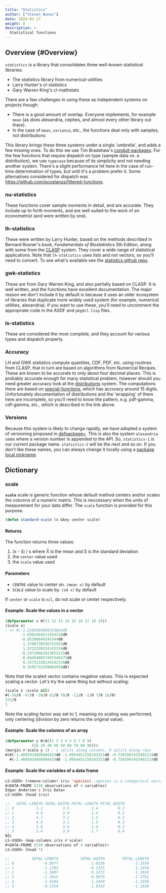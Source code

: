 ```yaml
---
title: "Statistics"
author: ["Steven Nunez"]
date: 2024-02-17
weight: 8
description: >
  Statistical functions
---
```


## Overview {#Overview}

`statistics` is a library that consolidates three well-known statistical libraries:

- The statistics library from numerical-utilities
- Larry Hunter's cl-statistics
- Gary Warren King's cl-mathstats

There are a few challenges in using these as independent systems on projects though:

- There is a good amount of overlap.  Everyone implements, for example `mean` (as does alexandria, cephes, and almost every other library out there).
- In the case of `mean`, `variance`, etc., the functions deal only with samples, not distributions

This library brings these three systems under a single 'umbrella', and adds a few missing ones.  To do this we use Tim Bradshaw's [conduit-packages](https://github.com/tfeb/conduit-packages).  For the few functions that require dispatch on type (sample data vs. a distribution), we use `typecase` because of its simplicity and not needing another system.  There's a slight performance hit here in the case of run-time determination of types, but until it's a problem prefer it.  Some alternatives considered for dispatch was https://github.com/pcostanza/filtered-functions.

### nu-statistics
These functions cover sample moments in detail, and are accurate.  They include up to forth moments, and are well suited to the work of an econometrist (and were written by one).

### lh-statistics
These were written by Larry Hunter, based on the methods described in Bernard Rosner's book, *Fundamentals of Biostatistics* 5th Edition, along with some from the [CLASP](https://www.cs.cmu.edu/afs/cs/project/ai-repository/ai/lang/lisp/code/math/clasp/0.html) system.  They cover a wide range of statistical applications.  Note that `lh-statistics` uses lists and not vectors, so you'll need to convert.  To see what's available see the [statistics github repo](https://github.com/Lisp-Stat/statistics).

### gwk-statistics
These are from Gary Warren King, and also partially based on CLASP.  It is well written, and the functions have excellent documentation.  The major reason we don't include it by default is because it uses an older ecosystem of libraries that duplicate more widely used system (for example, numerical utilities, alexandria).  If you want to use these, you'll need to uncomment the appropriate code in the ASDF and `pkgdcl.lisp` files.

### ls-statistics
These are considered the most complete, and they account for various types and dispatch properly.

### Accuracy
LH and GWK statistics compute quantiles, CDF, PDF, etc. using routines from CLASP, that in turn are based on algorithms from Numerical Recipes.  These are known to be accurate to only about four decimal places.   This is probably accurate enough for many statistical problem, however should you need greater accuracy look at the [distributions](https://github.com/Lisp-Stat/distributions) system.  The computations there are based on [special-functions](https://github.com/Lisp-Stat/special-functions), which has accuracy around 15 digits.  Unfortunately documentation of distributions and the 'wrapping' of them here are incomplete, so you'll need to know the pattern, e.g. pdf-gamma, cdf-gamma, etc., which is described in the link above.

### Versions
Because this system is likely to change rapidly, we have adopted a system of versioning proposed in [defpackage+](https://github.com/rpav/defpackage-plus#versioning).  This is also the system `alexandria` uses where a version number is appended to the API.  So, `statistics-1` is our current package name.  `statistics-2` will be the next and so on.  If you don't like these names, you can always change it locally using a [package local nickname](https://lispcookbook.github.io/cl-cookbook/packages.html#package-local-nicknames-pln).

## Dictionary

### scale
**`scale`** scale is generic function whose default method centers and/or scales the columns of a numeric matrix.  This is neccessary when the units of measurement for your data differ.  The `scale` function is provided for this purpose.

```lisp
(defun standard-scale (x &key center scale)
```

#### Returns
The function returns three values:

1. (x - x̄) / s where X̄ is the mean and S is the standard deviation
2. the `center` value used
3. the `scale` value used

#### Parameters

- `CENTRE` value to center on.  `(mean x)` by default
- `SCALE` value to scale by.  `(sd x)` by default

If `center` or `scale` is `nil`, do not scale or center respectively.

#### Example: Scale the values in a vector

```lisp
(defparameter x #(11 12 13 24 25 16 17 18 19))
(scale x)
; => #(-1.2585064099313854d0
       -1.0562464511924128d0
	   -0.85398649245344d0
	    1.3708730536752591d0
	    1.5731330124142318d0
	   -0.24720661623652215d0
	   -0.044946657497549475d0
	    0.15731330124142318d0
	    0.3595732599803958d0)
```

Note that the scaled vector contains negative values.  This is expected scaling a vector.  Let's try the same thing but without scaling:

```lisp
(scale x :scale nil)
#(-56/9 -47/9 -38/9 61/9 70/9 -11/9 -2/9 7/9 16/9)
155/9
1
```

Note the scaling factor was set to 1, meaning no scaling was performed, only centering (division by zero returns the original value).

#### Example: Scale the columns of an array

```lisp
(defparameter y #2A((1 2 3 4 5 6 7 8 9)
		    (10 20 30 40 50 60 70 80 90)))
(margin #'scale y 1) ; 1 splits along columns, 0 splits along rows
#(#(-1.4605934866804429d0 -1.0954451150103321d0 -0.7302967433402214d0 -0.3651483716701107d0 0.0d0 0.3651483716701107d0 0.7302967433402214d0 1.0954451150103321d0 1.4605934866804429d0)
  #(-1.4605934866804429d0 -1.0954451150103321d0 -0.7302967433402214d0 -0.3651483716701107d0 0.0d0 0.3651483716701107d0 0.7302967433402214d0 1.0954451150103321d0 1.4605934866804429d0))
```

#### Example: Scale the variables of a data frame

```lisp
LS-USER> (remove-column! iris 'species) ;species is a categorical variable
#<DATA-FRAME (150 observations of 4 variables)
Edgar Anderson's Iris Data>
LS-USER> (head iris)

;;   SEPAL-LENGTH SEPAL-WIDTH PETAL-LENGTH PETAL-WIDTH
;; 0          5.1         3.5          1.4         0.2
;; 1          4.9         3.0          1.4         0.2
;; 2          4.7         3.2          1.3         0.2
;; 3          4.6         3.1          1.5         0.2
;; 4          5.0         3.6          1.4         0.2
;; 5          5.4         3.9          1.7         0.4
NIL
LS-USER> (map-columns iris #'scale)
#<DATA-FRAME (150 observations of 4 variables)>
LS-USER> (head *)

;;          SEPAL-LENGTH          SEPAL-WIDTH        PETAL-LENGTH         PETAL-WIDTH
;; 0             -0.8977               1.0156             -1.3358             -1.3111
;; 1             -1.1392              -0.1315             -1.3358             -1.3111
;; 2             -1.3807               0.3273             -1.3924             -1.3111
;; 3             -1.5015               0.0979             -1.2791             -1.3111
;; 4             -1.0184               1.2450             -1.3358             -1.3111
;; 5             -0.5354               1.9333             -1.1658             -1.0487
```




